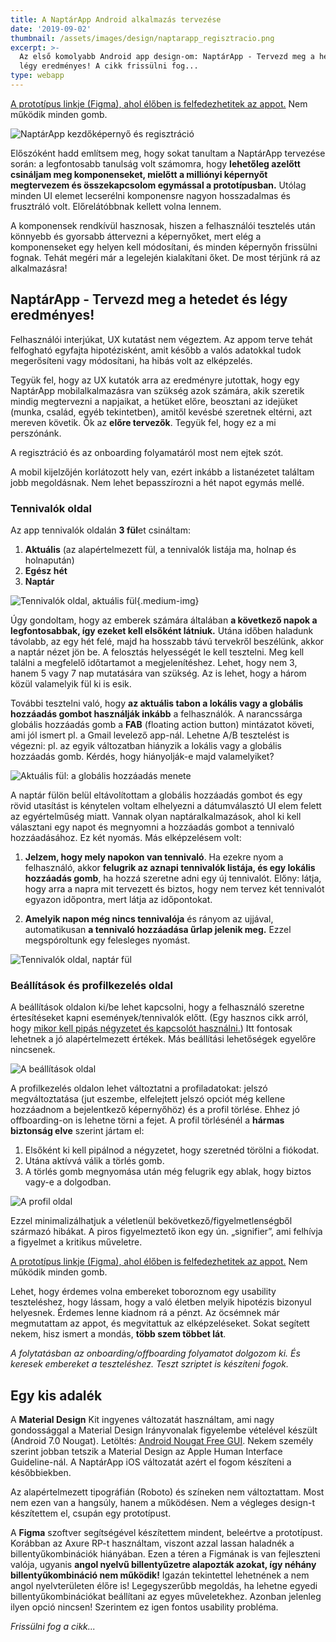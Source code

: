 ```yaml
---
title: A NaptárApp Android alkalmazás tervezése
date: '2019-09-02'
thumbnail: /assets/images/design/naptarapp_regisztracio.png
excerpt: >-
  Az első komolyabb Android app design-om: NaptárApp - Tervezd meg a hetedet és
  légy eredményes! A cikk frissülni fog...
type: webapp
---
```


[A prototípus linkje (Figma), ahol élőben is felfedezhetitek az appot.](https://www.figma.com/proto/8RDXJ68aIP7kMW8qViVfrS/2019_NaptarApp?node-id=54%3A271&viewport=-18%2C-385%2C0.48358601331710815&scaling=min-zoom) Nem működik minden gomb.

![NaptárApp kezdőképernyő és regisztráció](/assets/images/design/naptarapp/naptarapp_regisztracio.png)


Előszóként hadd említsem meg, hogy sokat tanultam a NaptárApp tervezése során: a legfontosabb tanulság volt számomra, hogy **lehetőleg azelőtt csináljam meg komponenseket, mielőtt a milliónyi képernyőt megtervezem és összekapcsolom egymással a prototípusban.** Utólag minden UI elemet lecserélni komponensre nagyon hosszadalmas és frusztráló volt. Előrelátóbbnak kellett volna lennem.

A komponensek rendkívül hasznosak, hiszen a felhasználói tesztelés után könnyebb és gyorsabb áttervezni a képernyőket, mert elég a komponenseket egy helyen kell módosítani, és minden képernyőn frissülni fognak. Tehát megéri már a legelején kialakítani őket. De most térjünk rá az alkalmazásra!

## NaptárApp - Tervezd meg a hetedet és légy eredményes!

Felhasználói interjúkat, UX kutatást nem végeztem. Az appom terve tehát felfogható egyfajta hipotézisként, amit később a valós adatokkal tudok megerősíteni vagy módosítani, ha hibás volt az elképzelés.

Tegyük fel, hogy az UX kutatók arra az eredményre jutottak, hogy egy NaptárApp mobilalkalmazásra van szükség azok számára, akik szeretik mindig megtervezni a napjaikat, a hetüket előre, beosztani az idejüket (munka, család, egyéb tekintetben), amitől kevésbé szeretnek eltérni, azt mereven követik. Ők az **előre tervezők**. Tegyük fel, hogy ez a mi perszónánk.

A regisztráció és az onboarding folyamatáról most nem ejtek szót.

A mobil kijelzőjén korlátozott hely van, ezért inkább a listanézetet találtam jobb megoldásnak. Nem lehet bepasszírozni a hét napot egymás mellé.

### Tennivalók oldal

Az app tennivalók oldalán **3 fül**et csináltam:
1. **Aktuális** (az alapértelmezett fül, a tennivalók listája ma, holnap és holnapután)
2. **Egész hét**
3. **Naptár**


![Tennivalók oldal, aktuális fül](/assets/images/design/naptarapp/aktualisTab.png){.medium-img}

Úgy gondoltam, hogy az emberek számára általában **a következő napok a legfontosabbak, így ezeket kell elsőként látniuk.** Utána időben haladunk távolabb, az egy hét felé, majd ha hosszabb távú tervekről beszélünk, akkor a naptár nézet jön be. A felosztás helyességét le kell tesztelni. Meg kell találni a megfelelő időtartamot a megjelenítéshez. Lehet, hogy nem 3, hanem 5 vagy 7 nap mutatására van szükség. Az is lehet, hogy a három közül valamelyik fül ki is esik. 

További tesztelni való, hogy **az aktuális tabon a lokális vagy a globális hozzáadás gombot használják inkább** a felhasználók. A narancssárga globális hozzáadás gomb a **FAB** (floating action button) mintázatot követi, ami jól ismert pl. a Gmail levelező app-nál. Lehetne A/B tesztelést is végezni: pl. az egyik változatban hiányzik a lokális vagy a globális hozzáadás gomb. Kérdés, hogy hiányolják-e majd valamelyiket?

![Aktuális fül: a globális hozzáadás menete](/assets/images/design/naptarapp/globalisHozzaadasAktivTab.png)

A naptár fülön belül eltávolítottam a globális hozzáadás gombot és egy rövid utasítást is kénytelen voltam elhelyezni a dátumválasztó UI elem felett az egyértelműség miatt. Vannak olyan naptáralkalmazások, ahol ki kell választani egy napot és megnyomni a hozzáadás gombot a tennivaló hozzáadásához. Ez két nyomás. Más elképzelésem volt:

1. **Jelzem, hogy mely napokon van tennivaló**. Ha ezekre nyom a felhasználó, akkor **felugrik az aznapi tennivalók listája, és egy lokális hozzáadás gomb**, ha hozzá szeretne adni egy új tennivalót. Előny: látja, hogy arra a napra mit tervezett és biztos, hogy nem tervez két tennivalót egyazon időpontra, mert látja az időpontokat.

2. **Amelyik napon még nincs tennivalója** és rányom az ujjával, automatikusan **a tennivaló hozzáadása űrlap jelenik meg.** Ezzel megspóroltunk egy felesleges nyomást.

![Tennivalók oldal, naptár fül](/assets/images/design/naptarapp/naptarTab.png)

### Beállítások és profilkezelés oldal

A beállítások oldalon ki/be lehet kapcsolni, hogy a felhasználó szeretne értesítéseket kapni események/tennivalók előtt. (Egy hasznos cikk arról, hogy [mikor kell pipás négyzetet és kapcsolót használni.](https://uxplanet.org/checkbox-vs-toggle-switch-7fc6e83f10b8)) Itt fontosak lehetnek a jó alapértelmezett értékek. Más beállítási lehetőségek egyelőre nincsenek.


![A beállítások oldal](/assets/images/design/naptarapp/beallitasok.png)

A profilkezelés oldalon lehet változtatni a profiladatokat: jelszó megváltoztatása (jut eszembe, elfelejtett jelszó opciót még kellene hozzáadnom a bejelentkező képernyőhöz) és a profil törlése. Ehhez jó offboarding-on is lehetne törni a fejet. A profil törlésénél a **hármas biztonság elve** szerint jártam el:

1. Elsőként ki kell pipálnod a négyzetet, hogy szeretnéd törölni a fiókodat.
2. Utána aktívvá válik a törlés gomb.
3. A törlés gomb megnyomása után még felugrik egy ablak, hogy biztos vagy-e a dolgodban.

![A profil oldal](/assets/images/design/naptarapp/profil.png)

Ezzel minimalizálhatjuk a véletlenül bekövetkező/figyelmetlenségből származó hibákat. A piros figyelmeztető ikon egy ún. „signifier”, ami felhívja a figyelmet a kritikus műveletre.

[A prototípus linkje (Figma), ahol élőben is felfedezhetitek az appot.](https://www.figma.com/proto/8RDXJ68aIP7kMW8qViVfrS/2019_NaptarApp?node-id=54%3A271&viewport=-18%2C-385%2C0.48358601331710815&scaling=min-zoom) Nem működik minden gomb.

Lehet, hogy érdemes volna embereket toboroznom egy usability teszteléshez, hogy lássam, hogy a való életben melyik hipotézis bizonyul helyesnek. Érdemes lenne kiadnom rá a pénzt. Az öcsémnek már megmutattam az appot, és megvitattuk az elképzeléseket. Sokat segített nekem, hisz ismert a mondás, **több szem többet lát**.

*A folytatásban az onboarding/offboarding folyamatot dolgozom ki. És keresek embereket a teszteléshez. Teszt szriptet is készíteni fogok.*

## Egy kis adalék

A **Material Design** Kit ingyenes változatát használtam, ami nagy gondossággal a Material Design Irányvonalak figyelembe vételével készült (Android 7.0 Nougat). Letöltés: [Android Nougat Free GUI](https://materialdesignkit.com/android-gui/). Nekem személy szerint jobban tetszik a Material Design az Apple Human Interface Guideline-nál. A NaptárApp iOS változatát azért el fogom készíteni a későbbiekben.

Az alapértelmezett tipográfián (Roboto) és színeken nem változtattam. Most nem ezen van a hangsúly, hanem a működésen. Nem a végleges design-t készítettem el, csupán egy prototípust.

A **Figma** szoftver segítségével készítettem mindent, beleértve a prototípust. Korábban az Axure RP-t használtam, viszont azzal lassan haladnék a billentyűkombinációk hiányában. Ezen a téren a Figmának is van fejleszteni valója, ugyanis **angol nyelvű billentyűzetre alapozták azokat, így néhány billentyűkombináció nem működik!** Igazán tekintettel lehetnének a nem angol nyelvterületen élőre is! Legegyszerűbb megoldás, ha lehetne egyedi billentyűkombinációkat beállítani az egyes műveletekhez. Azonban jelenleg ilyen opció nincsen! Szerintem ez igen fontos usability probléma.

*Frissülni fog a cikk...*
